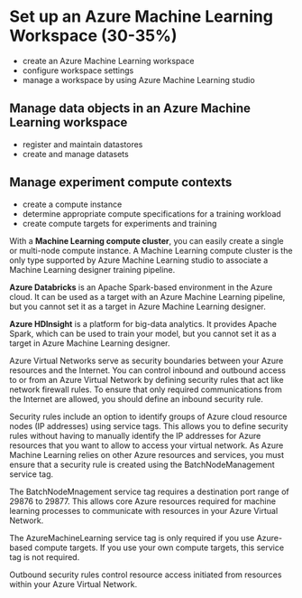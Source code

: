 # Set up an Azure Machine Learning Workspace (30-35%)
* create an Azure Machine Learning workspace
* configure workspace settings
* manage a workspace by using Azure Machine Learning studio

## Manage data objects in an Azure Machine Learning workspace
* register and maintain datastores
* create and manage datasets

## Manage experiment compute contexts
* create a compute instance
* determine appropriate compute specifications for a training workload
* create compute targets for experiments and training

With a **Machine Learning compute cluster**, you can easily create a single or multi-node compute instance. A Machine Learning compute cluster is the only type supported by Azure Machine Learning studio to associate a Machine Learning designer training pipeline.

**Azure Databricks** is an Apache Spark-based environment in the Azure cloud. It can be used as a target with an Azure Machine Learning pipeline, but you cannot set it as a target in Azure Machine Learning designer.

**Azure HDlnsight** is a platform for big-data analytics. It provides Apache Spark, which can be used to train your model, but you cannot set it as a target in Azure Machine Learning designer.

Azure Virtual Networks serve as security boundaries between your Azure resources and the Internet. You can control inbound and outbound access to or from an Azure Virtual Network by defining security rules that act like network firewall rules. To ensure that only required communications from the Internet are allowed, you should define an inbound security rule.

Security rules include an option to identify groups of Azure cloud resource nodes (IP addresses) using service tags. This allows you to define security rules without having to manually identify the IP addresses for Azure resources that you want to allow to access your virtual network. As Azure Machine Learning relies on other Azure resources and services, you must ensure that a security rule is created using the BatchNodeManagement service tag.

The BatchNodeMnagement service tag requires a destination port range of 29876 to 29877. This allows core Azure resources required for machine learning processes to communicate with resources in your Azure Virtual Network.

The AzureMachineLearning service tag is only required if you use Azure-based compute targets. If you use your own compute targets, 
this service tag is not required.

Outbound security rules control resource access initiated from resources within your Azure Virtual Network.

